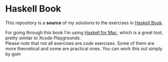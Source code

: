 # Haskell Book

This repository is a **source** of my solutions to the exercises in [Haskell Book](http://haskellbook.com).  

For going through this book I'm using [Haskell for Mac](http://haskellformac.com), which is a great tool, pretty similar to Xcode Playgrounds.  
Please note that not all exercises are _code_ exercises. Some of them are more theoretical and some are practical ones. You can work this out simply by goin
